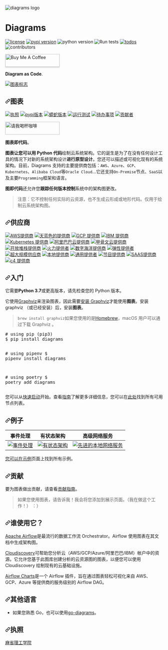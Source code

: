 ![diagrams logo](assets/img/diagrams.png)

# Diagrams

[![license](https://img.shields.io/badge/license-MIT-blue.svg)](/LICENSE)
[![pypi version](https://badge.fury.io/py/diagrams.svg)](https://badge.fury.io/py/diagrams)
![python version](https://img.shields.io/badge/python-%3E%3D%203.6-blue?logo=python)
![Run tests](https://github.com/mingrammer/diagrams/workflows/Run%20tests/badge.svg?branch=master)
[![todos](https://badgen.net/https/api.tickgit.com/badgen/github.com/mingrammer/diagrams?label=todos)](https://www.tickgit.com/browse?repo=github.com/mingrammer/diagrams)
![contributors](https://img.shields.io/github/contributors/mingrammer/diagrams)

<a href="https://www.buymeacoffee.com/mingrammer" target="_blank"><img src="https://www.buymeacoffee.com/assets/img/custom_images/orange_img.png" alt="Buy Me A Coffee" style="height: 41px !important;width: 174px !important;box-shadow: 0px 3px 2px 0px rgba(190, 190, 190, 0.5) !important;" ></a>

**Diagram as Code**.

<div class="Box-sc-g0xbh4-0 bJMeLZ js-snippet-clipboard-copy-unpositioned" data-hpc="true"><article class="markdown-body entry-content container-lg" itemprop="text"><p dir="auto"><a target="_blank" rel="noopener noreferrer" href="/mingrammer/diagrams/blob/master/assets/img/diagrams.png"><img src="/mingrammer/diagrams/raw/master/assets/img/diagrams.png" alt="图表标志" style="max-width: 100%;"></a></p>
<h1 tabindex="-1" dir="auto"><a id="user-content-diagrams" class="anchor" aria-hidden="true" tabindex="-1" href="#diagrams"><svg class="octicon octicon-link" viewBox="0 0 16 16" version="1.1" width="16" height="16" aria-hidden="true"><path d="m7.775 3.275 1.25-1.25a3.5 3.5 0 1 1 4.95 4.95l-2.5 2.5a3.5 3.5 0 0 1-4.95 0 .751.751 0 0 1 .018-1.042.751.751 0 0 1 1.042-.018 1.998 1.998 0 0 0 2.83 0l2.5-2.5a2.002 2.002 0 0 0-2.83-2.83l-1.25 1.25a.751.751 0 0 1-1.042-.018.751.751 0 0 1-.018-1.042Zm-4.69 9.64a1.998 1.998 0 0 0 2.83 0l1.25-1.25a.751.751 0 0 1 1.042.018.751.751 0 0 1 .018 1.042l-1.25 1.25a3.5 3.5 0 1 1-4.95-4.95l2.5-2.5a3.5 3.5 0 0 1 4.95 0 .751.751 0 0 1-.018 1.042.751.751 0 0 1-1.042.018 1.998 1.998 0 0 0-2.83 0l-2.5 2.5a1.998 1.998 0 0 0 0 2.83Z"></path></svg></a><font style="vertical-align: inherit;"><font style="vertical-align: inherit;">图表</font></font></h1>
<p dir="auto"><a href="/mingrammer/diagrams/blob/master/LICENSE"><img src="https://camo.githubusercontent.com/2bb6ac78e5a9f4f688a6a066cc71b62012101802fcdb478e6e4c6b6ec75dc694/68747470733a2f2f696d672e736869656c64732e696f2f62616467652f6c6963656e73652d4d49542d626c75652e737667" alt="执照" data-canonical-src="https://img.shields.io/badge/license-MIT-blue.svg" style="max-width: 100%;"></a>
<a href="https://badge.fury.io/py/diagrams" rel="nofollow"><img src="https://camo.githubusercontent.com/577c0a636fb58cdcc0bbf14cff9b1b584cc19ec7d075980e398906f05d8abb83/68747470733a2f2f62616467652e667572792e696f2f70792f6469616772616d732e737667" alt="pypi版本" data-canonical-src="https://badge.fury.io/py/diagrams.svg" style="max-width: 100%;"></a>
<a target="_blank" rel="noopener noreferrer nofollow" href="https://camo.githubusercontent.com/92a91d7df568c6a75e12141bcdbdda4e1b2ce3cae4c27fec9dc50ad4f8f40cec/68747470733a2f2f696d672e736869656c64732e696f2f62616467652f707974686f6e2d253345253344253230332e362d626c75653f6c6f676f3d707974686f6e"><img src="https://camo.githubusercontent.com/92a91d7df568c6a75e12141bcdbdda4e1b2ce3cae4c27fec9dc50ad4f8f40cec/68747470733a2f2f696d672e736869656c64732e696f2f62616467652f707974686f6e2d253345253344253230332e362d626c75653f6c6f676f3d707974686f6e" alt="蟒蛇版本" data-canonical-src="https://img.shields.io/badge/python-%3E%3D%203.6-blue?logo=python" style="max-width: 100%;"></a>
<a target="_blank" rel="noopener noreferrer" href="https://github.com/mingrammer/diagrams/workflows/Run%20tests/badge.svg?branch=master"><img src="https://github.com/mingrammer/diagrams/workflows/Run%20tests/badge.svg?branch=master" alt="运行测试" style="max-width: 100%;"></a>
<a href="https://www.tickgit.com/browse?repo=github.com/mingrammer/diagrams" rel="nofollow"><img src="https://camo.githubusercontent.com/05682344ca123fd8ec217d2ed0eea4603a74bfd7ad40f61026010ea8499e1f35/68747470733a2f2f62616467656e2e6e65742f68747470732f6170692e7469636b6769742e636f6d2f62616467656e2f6769746875622e636f6d2f6d696e6772616d6d65722f6469616772616d733f6c6162656c3d746f646f73" alt="待办事项" data-canonical-src="https://badgen.net/https/api.tickgit.com/badgen/github.com/mingrammer/diagrams?label=todos" style="max-width: 100%;"></a>
<a target="_blank" rel="noopener noreferrer nofollow" href="https://camo.githubusercontent.com/03eb89740cad66a49fbc3d403d8c709057f2062f33a0cca775632b6de20f9b12/68747470733a2f2f696d672e736869656c64732e696f2f6769746875622f636f6e7472696275746f72732f6d696e6772616d6d65722f6469616772616d73"><img src="https://camo.githubusercontent.com/03eb89740cad66a49fbc3d403d8c709057f2062f33a0cca775632b6de20f9b12/68747470733a2f2f696d672e736869656c64732e696f2f6769746875622f636f6e7472696275746f72732f6d696e6772616d6d65722f6469616772616d73" alt="贡献者" data-canonical-src="https://img.shields.io/github/contributors/mingrammer/diagrams" style="max-width: 100%;"></a></p>
<p dir="auto"><a href="https://www.buymeacoffee.com/mingrammer" rel="nofollow"><img src="https://camo.githubusercontent.com/12f516d86d600c89a6abd2326256045c27325ad7c8532c0d36772965a4923be0/68747470733a2f2f7777772e6275796d6561636f666665652e636f6d2f6173736574732f696d672f637573746f6d5f696d616765732f6f72616e67655f696d672e706e67" alt="请我喝杯咖啡" style="height: 41px; width: 174px; max-width: 100%;" data-canonical-src="https://www.buymeacoffee.com/assets/img/custom_images/orange_img.png"></a></p>
<p dir="auto"><strong><font style="vertical-align: inherit;"><font style="vertical-align: inherit;">图表即代码</font></font></strong><font style="vertical-align: inherit;"><font style="vertical-align: inherit;">。</font></font></p>
<p dir="auto"><font style="vertical-align: inherit;"></font><strong><font style="vertical-align: inherit;"><font style="vertical-align: inherit;">图表让您可以用 Python 代码</font></font></strong><font style="vertical-align: inherit;"><font style="vertical-align: inherit;">绘制云系统架构</font><font style="vertical-align: inherit;">。</font><font style="vertical-align: inherit;">它的诞生是为了在没有任何设计工具的情况下对新的系统架构设计</font></font><strong><font style="vertical-align: inherit;"><font style="vertical-align: inherit;">进行原型设计</font></font></strong><font style="vertical-align: inherit;"><font style="vertical-align: inherit;">。</font><font style="vertical-align: inherit;">您还可以描述或可视化现有的系统架构。</font><font style="vertical-align: inherit;">目前，Diagrams 支持的主要提供商包括：</font></font><code>AWS</code><font style="vertical-align: inherit;"><font style="vertical-align: inherit;">、</font></font><code>Azure</code><font style="vertical-align: inherit;"><font style="vertical-align: inherit;">、</font></font><code>GCP</code><font style="vertical-align: inherit;"><font style="vertical-align: inherit;">、</font></font><code>Kubernetes</code><font style="vertical-align: inherit;"><font style="vertical-align: inherit;">、</font></font><code>Alibaba Cloud</code><font style="vertical-align: inherit;"><font style="vertical-align: inherit;">等</font></font><code>Oracle Cloud</code><font style="vertical-align: inherit;"><font style="vertical-align: inherit;">...它还支持</font></font><code>On-Premise</code><font style="vertical-align: inherit;"><font style="vertical-align: inherit;">节点、</font></font><code>SaaS</code><font style="vertical-align: inherit;"><font style="vertical-align: inherit;">以及主要</font></font><code>Programming</code><font style="vertical-align: inherit;"><font style="vertical-align: inherit;">框架和语言。</font></font></p>
<p dir="auto"><strong><font style="vertical-align: inherit;"><font style="vertical-align: inherit;">图即代码</font></font></strong><font style="vertical-align: inherit;"><font style="vertical-align: inherit;">还允许您</font></font><strong><font style="vertical-align: inherit;"><font style="vertical-align: inherit;">跟踪任何</font></font></strong><font style="vertical-align: inherit;"></font><strong><font style="vertical-align: inherit;"><font style="vertical-align: inherit;">版本控制</font></font></strong><font style="vertical-align: inherit;"><font style="vertical-align: inherit;">系统中的架构图更改</font><font style="vertical-align: inherit;">。</font></font></p>
<blockquote>
<p dir="auto"><font style="vertical-align: inherit;"><font style="vertical-align: inherit;">注意：它不控制任何实际的云资源，也不生成云形成或地形代码。</font><font style="vertical-align: inherit;">仅用于绘制云系统架构图。</font></font></p>
</blockquote>
<h2 tabindex="-1" dir="auto"><a id="user-content-providers" class="anchor" aria-hidden="true" tabindex="-1" href="#providers"><svg class="octicon octicon-link" viewBox="0 0 16 16" version="1.1" width="16" height="16" aria-hidden="true"><path d="m7.775 3.275 1.25-1.25a3.5 3.5 0 1 1 4.95 4.95l-2.5 2.5a3.5 3.5 0 0 1-4.95 0 .751.751 0 0 1 .018-1.042.751.751 0 0 1 1.042-.018 1.998 1.998 0 0 0 2.83 0l2.5-2.5a2.002 2.002 0 0 0-2.83-2.83l-1.25 1.25a.751.751 0 0 1-1.042-.018.751.751 0 0 1-.018-1.042Zm-4.69 9.64a1.998 1.998 0 0 0 2.83 0l1.25-1.25a.751.751 0 0 1 1.042.018.751.751 0 0 1 .018 1.042l-1.25 1.25a3.5 3.5 0 1 1-4.95-4.95l2.5-2.5a3.5 3.5 0 0 1 4.95 0 .751.751 0 0 1-.018 1.042.751.751 0 0 1-1.042.018 1.998 1.998 0 0 0-2.83 0l-2.5 2.5a1.998 1.998 0 0 0 0 2.83Z"></path></svg></a><font style="vertical-align: inherit;"><font style="vertical-align: inherit;">供应商</font></font></h2>
<p dir="auto"><a target="_blank" rel="noopener noreferrer nofollow" href="https://camo.githubusercontent.com/f24e84a32276be2d8f8a7f66daae6b7d86d18af28c2b700c68284cd82bc10f19/68747470733a2f2f696d672e736869656c64732e696f2f62616467652f4157532d6f72616e67653f6c6f676f3d616d617a6f6e2d61777326636f6c6f723d666639393030"><img src="https://camo.githubusercontent.com/f24e84a32276be2d8f8a7f66daae6b7d86d18af28c2b700c68284cd82bc10f19/68747470733a2f2f696d672e736869656c64732e696f2f62616467652f4157532d6f72616e67653f6c6f676f3d616d617a6f6e2d61777326636f6c6f723d666639393030" alt="AWS提供商" data-canonical-src="https://img.shields.io/badge/AWS-orange?logo=amazon-aws&amp;color=ff9900" style="max-width: 100%;"></a>
<a target="_blank" rel="noopener noreferrer nofollow" href="https://camo.githubusercontent.com/66470866b8e05036c5a453b662b9c28a02d55d464cb3027540d83f58f34bdd60/68747470733a2f2f696d672e736869656c64732e696f2f62616467652f417a7572652d6f72616e67653f6c6f676f3d6d6963726f736f66742d617a75726526636f6c6f723d303038396436"><img src="https://camo.githubusercontent.com/66470866b8e05036c5a453b662b9c28a02d55d464cb3027540d83f58f34bdd60/68747470733a2f2f696d672e736869656c64732e696f2f62616467652f417a7572652d6f72616e67653f6c6f676f3d6d6963726f736f66742d617a75726526636f6c6f723d303038396436" alt="天蓝色的提供商" data-canonical-src="https://img.shields.io/badge/Azure-orange?logo=microsoft-azure&amp;color=0089d6" style="max-width: 100%;"></a>
<a target="_blank" rel="noopener noreferrer nofollow" href="https://camo.githubusercontent.com/c102272c99abe8590bb8a6d7f8f1335122e5a040c11ff1b7a683c5ac92e121cf/68747470733a2f2f696d672e736869656c64732e696f2f62616467652f4743502d6f72616e67653f6c6f676f3d676f6f676c652d636c6f756426636f6c6f723d343238356634"><img src="https://camo.githubusercontent.com/c102272c99abe8590bb8a6d7f8f1335122e5a040c11ff1b7a683c5ac92e121cf/68747470733a2f2f696d672e736869656c64732e696f2f62616467652f4743502d6f72616e67653f6c6f676f3d676f6f676c652d636c6f756426636f6c6f723d343238356634" alt="GCP 提供商" data-canonical-src="https://img.shields.io/badge/GCP-orange?logo=google-cloud&amp;color=4285f4" style="max-width: 100%;"></a>
<a target="_blank" rel="noopener noreferrer nofollow" href="https://camo.githubusercontent.com/c92f6bc8fe409fac88a85e266c44502580b9ea9c85700fa89cb7d9c0a8a85306/68747470733a2f2f696d672e736869656c64732e696f2f62616467652f49424d2d6f72616e67653f6c6f676f3d69626d26636f6c6f723d303532464144"><img src="https://camo.githubusercontent.com/c92f6bc8fe409fac88a85e266c44502580b9ea9c85700fa89cb7d9c0a8a85306/68747470733a2f2f696d672e736869656c64732e696f2f62616467652f49424d2d6f72616e67653f6c6f676f3d69626d26636f6c6f723d303532464144" alt="IBM 提供商" data-canonical-src="https://img.shields.io/badge/IBM-orange?logo=ibm&amp;color=052FAD" style="max-width: 100%;"></a>
<a target="_blank" rel="noopener noreferrer nofollow" href="https://camo.githubusercontent.com/3a3a1187cb4af1e6a4a5eb4dad11f59f4cf02de43588b01df790bc4246cd9fbc/68747470733a2f2f696d672e736869656c64732e696f2f62616467652f4b756265726e657465732d6f72616e67653f6c6f676f3d6b756265726e6574657326636f6c6f723d333236636535"><img src="https://camo.githubusercontent.com/3a3a1187cb4af1e6a4a5eb4dad11f59f4cf02de43588b01df790bc4246cd9fbc/68747470733a2f2f696d672e736869656c64732e696f2f62616467652f4b756265726e657465732d6f72616e67653f6c6f676f3d6b756265726e6574657326636f6c6f723d333236636535" alt="Kubernetes 提供商" data-canonical-src="https://img.shields.io/badge/Kubernetes-orange?logo=kubernetes&amp;color=326ce5" style="max-width: 100%;"></a>
<a target="_blank" rel="noopener noreferrer nofollow" href="https://camo.githubusercontent.com/c66dd0c55cfda84fa3a809de79feaba606e9bc4326667608c08d900b7a4b3f5b/68747470733a2f2f696d672e736869656c64732e696f2f62616467652f416c6962616261436c6f75642d6f72616e67653f6c6f676f3d616c69626162612d636c6f756426636f6c6f723d666636613030"><img src="https://camo.githubusercontent.com/c66dd0c55cfda84fa3a809de79feaba606e9bc4326667608c08d900b7a4b3f5b/68747470733a2f2f696d672e736869656c64732e696f2f62616467652f416c6962616261436c6f75642d6f72616e67653f6c6f676f3d616c69626162612d636c6f756426636f6c6f723d666636613030" alt="阿里巴巴云提供商" data-canonical-src="https://img.shields.io/badge/AlibabaCloud-orange?logo=alibaba-cloud&amp;color=ff6a00" style="max-width: 100%;"></a>
<a target="_blank" rel="noopener noreferrer nofollow" href="https://camo.githubusercontent.com/3977c046d40c00e3186c7deb6f0172d71961824fdca3b8b558c9a0b42d8adb26/68747470733a2f2f696d672e736869656c64732e696f2f62616467652f4f7261636c65436c6f75642d6f72616e67653f6c6f676f3d6f7261636c6526636f6c6f723d663830303030"><img src="https://camo.githubusercontent.com/3977c046d40c00e3186c7deb6f0172d71961824fdca3b8b558c9a0b42d8adb26/68747470733a2f2f696d672e736869656c64732e696f2f62616467652f4f7261636c65436c6f75642d6f72616e67653f6c6f676f3d6f7261636c6526636f6c6f723d663830303030" alt="甲骨文云提供商" data-canonical-src="https://img.shields.io/badge/OracleCloud-orange?logo=oracle&amp;color=f80000" style="max-width: 100%;"></a>
<a target="_blank" rel="noopener noreferrer nofollow" href="https://camo.githubusercontent.com/2289b16842832519589ab86804f07590cde4991928531e0dc7c883941ba25b92/68747470733a2f2f696d672e736869656c64732e696f2f62616467652f4f70656e537461636b2d6f72616e67653f6c6f676f3d6f70656e737461636b26636f6c6f723d646131613332"><img src="https://camo.githubusercontent.com/2289b16842832519589ab86804f07590cde4991928531e0dc7c883941ba25b92/68747470733a2f2f696d672e736869656c64732e696f2f62616467652f4f70656e537461636b2d6f72616e67653f6c6f676f3d6f70656e737461636b26636f6c6f723d646131613332" alt="开放堆栈提供商" data-canonical-src="https://img.shields.io/badge/OpenStack-orange?logo=openstack&amp;color=da1a32" style="max-width: 100%;"></a>
<a target="_blank" rel="noopener noreferrer nofollow" href="https://camo.githubusercontent.com/83279f1bf68feeac9448a6e07d162f9bc34b1172ffc9c8ed1bc57dc64f0a5ad3/68747470733a2f2f696d672e736869656c64732e696f2f62616467652f46697265626173652d6f72616e67653f6c6f676f3d666972656261736526636f6c6f723d464643413238"><img src="https://camo.githubusercontent.com/83279f1bf68feeac9448a6e07d162f9bc34b1172ffc9c8ed1bc57dc64f0a5ad3/68747470733a2f2f696d672e736869656c64732e696f2f62616467652f46697265626173652d6f72616e67653f6c6f676f3d666972656261736526636f6c6f723d464643413238" alt="火力提供者" data-canonical-src="https://img.shields.io/badge/Firebase-orange?logo=firebase&amp;color=FFCA28" style="max-width: 100%;"></a>
<a target="_blank" rel="noopener noreferrer nofollow" href="https://camo.githubusercontent.com/b20781ba32430167df0b7f4cc684b892b25119233167158c4f65ca8fb25def40/68747470733a2f2f696d672e736869656c64732e696f2f62616467652f4469676974616c4f6365616e2d3030383066663f6c6f676f3d6469676974616c6f6365616e26636f6c6f723d303038306666"><img src="https://camo.githubusercontent.com/b20781ba32430167df0b7f4cc684b892b25119233167158c4f65ca8fb25def40/68747470733a2f2f696d672e736869656c64732e696f2f62616467652f4469676974616c4f6365616e2d3030383066663f6c6f676f3d6469676974616c6f6365616e26636f6c6f723d303038306666" alt="数字海洋提供商" data-canonical-src="https://img.shields.io/badge/DigitalOcean-0080ff?logo=digitalocean&amp;color=0080ff" style="max-width: 100%;"></a>
<a target="_blank" rel="noopener noreferrer nofollow" href="https://camo.githubusercontent.com/42c9d6f219e4781f2736433c2f3cf615f106d372b4e2b83dfdbc605906478099/68747470733a2f2f696d672e736869656c64732e696f2f62616467652f456c61737469632d6f72616e67653f6c6f676f3d656c617374696326636f6c6f723d303035353731"><img src="https://camo.githubusercontent.com/42c9d6f219e4781f2736433c2f3cf615f106d372b4e2b83dfdbc605906478099/68747470733a2f2f696d672e736869656c64732e696f2f62616467652f456c61737469632d6f72616e67653f6c6f676f3d656c617374696326636f6c6f723d303035353731" alt="弹性提供者" data-canonical-src="https://img.shields.io/badge/Elastic-orange?logo=elastic&amp;color=005571" style="max-width: 100%;"></a>
<a target="_blank" rel="noopener noreferrer nofollow" href="https://camo.githubusercontent.com/adb2135cedcdf7cdee1d2463a0d65db5298bffd57371b3f0e7df89d7d2fe8828/68747470733a2f2f696d672e736869656c64732e696f2f62616467652f4f75745363616c652d6f72616e67653f636f6c6f723d356638376266"><img src="https://camo.githubusercontent.com/adb2135cedcdf7cdee1d2463a0d65db5298bffd57371b3f0e7df89d7d2fe8828/68747470733a2f2f696d672e736869656c64732e696f2f62616467652f4f75745363616c652d6f72616e67653f636f6c6f723d356638376266" alt="超大规模供应商" data-canonical-src="https://img.shields.io/badge/OutScale-orange?color=5f87bf" style="max-width: 100%;"></a>
<a target="_blank" rel="noopener noreferrer nofollow" href="https://camo.githubusercontent.com/a8b9f0ed42caea2729865021e42737f96c9084d69a5bbf167c36a081d0f7aeb9/68747470733a2f2f696d672e736869656c64732e696f2f62616467652f4f6e5072656d6973652d6f72616e67653f636f6c6f723d356638376266"><img src="https://camo.githubusercontent.com/a8b9f0ed42caea2729865021e42737f96c9084d69a5bbf167c36a081d0f7aeb9/68747470733a2f2f696d672e736869656c64732e696f2f62616467652f4f6e5072656d6973652d6f72616e67653f636f6c6f723d356638376266" alt="本地提供商" data-canonical-src="https://img.shields.io/badge/OnPremise-orange?color=5f87bf" style="max-width: 100%;"></a>
<a target="_blank" rel="noopener noreferrer nofollow" href="https://camo.githubusercontent.com/653c39c3cf20f972eac6bb716370c60cc9b33e0ef1b3cf83981faf67831b2f40/68747470733a2f2f696d672e736869656c64732e696f2f62616467652f47656e657269632d6f72616e67653f636f6c6f723d356638376266"><img src="https://camo.githubusercontent.com/653c39c3cf20f972eac6bb716370c60cc9b33e0ef1b3cf83981faf67831b2f40/68747470733a2f2f696d672e736869656c64732e696f2f62616467652f47656e657269632d6f72616e67653f636f6c6f723d356638376266" alt="通用提供者" data-canonical-src="https://img.shields.io/badge/Generic-orange?color=5f87bf" style="max-width: 100%;"></a>
<a target="_blank" rel="noopener noreferrer nofollow" href="https://camo.githubusercontent.com/2c50ef3ac03beb3c569627737701e99cf9c13ee43132af0ee16b7adbce9f54b4/68747470733a2f2f696d672e736869656c64732e696f2f62616467652f50726f6772616d6d696e672d6f72616e67653f636f6c6f723d356638376266"><img src="https://camo.githubusercontent.com/2c50ef3ac03beb3c569627737701e99cf9c13ee43132af0ee16b7adbce9f54b4/68747470733a2f2f696d672e736869656c64732e696f2f62616467652f50726f6772616d6d696e672d6f72616e67653f636f6c6f723d356638376266" alt="节目提供商" data-canonical-src="https://img.shields.io/badge/Programming-orange?color=5f87bf" style="max-width: 100%;"></a>
<a target="_blank" rel="noopener noreferrer nofollow" href="https://camo.githubusercontent.com/a738dc0dc6a2473c68d906bf8760cae00d6f97729da34c83dc4431198b3d65e0/68747470733a2f2f696d672e736869656c64732e696f2f62616467652f536161532d6f72616e67653f636f6c6f723d356638376266"><img src="https://camo.githubusercontent.com/a738dc0dc6a2473c68d906bf8760cae00d6f97729da34c83dc4431198b3d65e0/68747470733a2f2f696d672e736869656c64732e696f2f62616467652f536161532d6f72616e67653f636f6c6f723d356638376266" alt="SAAS提供商" data-canonical-src="https://img.shields.io/badge/SaaS-orange?color=5f87bf" style="max-width: 100%;"></a>
<a target="_blank" rel="noopener noreferrer nofollow" href="https://camo.githubusercontent.com/d9d03ca7ea89127dfc56635ce1e049d01a07eaa257382b4278b96ee7ac725adc/68747470733a2f2f696d672e736869656c64732e696f2f62616467652f43342d6f72616e67653f636f6c6f723d356638376266"><img src="https://camo.githubusercontent.com/d9d03ca7ea89127dfc56635ce1e049d01a07eaa257382b4278b96ee7ac725adc/68747470733a2f2f696d672e736869656c64732e696f2f62616467652f43342d6f72616e67653f636f6c6f723d356638376266" alt="c4 提供商" data-canonical-src="https://img.shields.io/badge/C4-orange?color=5f87bf" style="max-width: 100%;"></a></p>
<h2 tabindex="-1" dir="auto"><a id="user-content-getting-started" class="anchor" aria-hidden="true" tabindex="-1" href="#getting-started"><svg class="octicon octicon-link" viewBox="0 0 16 16" version="1.1" width="16" height="16" aria-hidden="true"><path d="m7.775 3.275 1.25-1.25a3.5 3.5 0 1 1 4.95 4.95l-2.5 2.5a3.5 3.5 0 0 1-4.95 0 .751.751 0 0 1 .018-1.042.751.751 0 0 1 1.042-.018 1.998 1.998 0 0 0 2.83 0l2.5-2.5a2.002 2.002 0 0 0-2.83-2.83l-1.25 1.25a.751.751 0 0 1-1.042-.018.751.751 0 0 1-.018-1.042Zm-4.69 9.64a1.998 1.998 0 0 0 2.83 0l1.25-1.25a.751.751 0 0 1 1.042.018.751.751 0 0 1 .018 1.042l-1.25 1.25a3.5 3.5 0 1 1-4.95-4.95l2.5-2.5a3.5 3.5 0 0 1 4.95 0 .751.751 0 0 1-.018 1.042.751.751 0 0 1-1.042.018 1.998 1.998 0 0 0-2.83 0l-2.5 2.5a1.998 1.998 0 0 0 0 2.83Z"></path></svg></a><font style="vertical-align: inherit;"><font style="vertical-align: inherit;">入门</font></font></h2>
<p dir="auto"><font style="vertical-align: inherit;"><font style="vertical-align: inherit;">它需要</font></font><strong><font style="vertical-align: inherit;"><font style="vertical-align: inherit;">Python 3.7</font></font></strong><font style="vertical-align: inherit;"><font style="vertical-align: inherit;">或更高版本，请先检查您的 Python 版本。</font></font></p>
<p dir="auto"><font style="vertical-align: inherit;"><font style="vertical-align: inherit;">它使用</font></font><a href="https://www.graphviz.org/" rel="nofollow"><font style="vertical-align: inherit;"><font style="vertical-align: inherit;">Graphviz</font></font></a><font style="vertical-align: inherit;"><font style="vertical-align: inherit;">来渲染图表，因此需要</font></font><a href="https://graphviz.gitlab.io/download/" rel="nofollow"><font style="vertical-align: inherit;"><font style="vertical-align: inherit;">安装 Graphviz</font></font></a><font style="vertical-align: inherit;"><font style="vertical-align: inherit;">才能使用</font></font><strong><font style="vertical-align: inherit;"><font style="vertical-align: inherit;">图表</font></font></strong><font style="vertical-align: inherit;"><font style="vertical-align: inherit;">。</font><font style="vertical-align: inherit;">安装 graphviz （或已经安装）后，安装</font></font><strong><font style="vertical-align: inherit;"><font style="vertical-align: inherit;">图表</font></font></strong><font style="vertical-align: inherit;"><font style="vertical-align: inherit;">。</font></font></p>
<blockquote>
<p dir="auto"><font style="vertical-align: inherit;"></font><code>brew install graphviz</code><font style="vertical-align: inherit;"><font style="vertical-align: inherit;">如果您使用的是</font></font><a href="https://brew.sh" rel="nofollow"><font style="vertical-align: inherit;"><font style="vertical-align: inherit;">Homebrew</font></font></a><font style="vertical-align: inherit;"><font style="vertical-align: inherit;">，macOS 用户可以通过下载 Graphviz </font><font style="vertical-align: inherit;">。</font></font></p>
</blockquote>
<div class="highlight highlight-source-shell notranslate position-relative overflow-auto" dir="auto"><pre><span class="pl-c"><span class="pl-c">#</span> using pip (pip3)</span>
$ pip install diagrams

<span class="pl-c"><span class="pl-c">#</span> using pipenv</span>
$ pipenv install diagrams

<span class="pl-c"><span class="pl-c">#</span> using poetry</span>
$ poetry add diagrams</pre><div class="zeroclipboard-container">
    
  </div></div>
<p dir="auto"><font style="vertical-align: inherit;"><font style="vertical-align: inherit;">您可以从</font></font><a href="https://diagrams.mingrammer.com/docs/getting-started/installation#quick-start" rel="nofollow"><font style="vertical-align: inherit;"><font style="vertical-align: inherit;">快速启动</font></font></a><font style="vertical-align: inherit;"><font style="vertical-align: inherit;">开始。</font><font style="vertical-align: inherit;">查看</font></font><a href="https://diagrams.mingrammer.com/docs/guides/diagram" rel="nofollow"><font style="vertical-align: inherit;"><font style="vertical-align: inherit;">指南</font></font></a><font style="vertical-align: inherit;"><font style="vertical-align: inherit;">了解更多详细信息，您可以在</font></font><a href="https://diagrams.mingrammer.com/docs/nodes/aws" rel="nofollow"><font style="vertical-align: inherit;"><font style="vertical-align: inherit;">此处</font></font></a><font style="vertical-align: inherit;"><font style="vertical-align: inherit;">找到所有可用节点列表。</font></font></p>
<h2 tabindex="-1" dir="auto"><a id="user-content-examples" class="anchor" aria-hidden="true" tabindex="-1" href="#examples"><svg class="octicon octicon-link" viewBox="0 0 16 16" version="1.1" width="16" height="16" aria-hidden="true"><path d="m7.775 3.275 1.25-1.25a3.5 3.5 0 1 1 4.95 4.95l-2.5 2.5a3.5 3.5 0 0 1-4.95 0 .751.751 0 0 1 .018-1.042.751.751 0 0 1 1.042-.018 1.998 1.998 0 0 0 2.83 0l2.5-2.5a2.002 2.002 0 0 0-2.83-2.83l-1.25 1.25a.751.751 0 0 1-1.042-.018.751.751 0 0 1-.018-1.042Zm-4.69 9.64a1.998 1.998 0 0 0 2.83 0l1.25-1.25a.751.751 0 0 1 1.042.018.751.751 0 0 1 .018 1.042l-1.25 1.25a3.5 3.5 0 1 1-4.95-4.95l2.5-2.5a3.5 3.5 0 0 1 4.95 0 .751.751 0 0 1-.018 1.042.751.751 0 0 1-1.042.018 1.998 1.998 0 0 0-2.83 0l-2.5 2.5a1.998 1.998 0 0 0 0 2.83Z"></path></svg></a><font style="vertical-align: inherit;"><font style="vertical-align: inherit;">例子</font></font></h2>
<table>
<thead>
<tr>
<th><font style="vertical-align: inherit;"><font style="vertical-align: inherit;">事件处理</font></font></th>
<th><font style="vertical-align: inherit;"><font style="vertical-align: inherit;">有状态架构</font></font></th>
<th><font style="vertical-align: inherit;"><font style="vertical-align: inherit;">高级网络服务</font></font></th>
</tr>
</thead>
<tbody>
<tr>
<td><a target="_blank" rel="noopener noreferrer nofollow" href="https://camo.githubusercontent.com/529a706165887e0a29f8611be243350656383b3d479e0209a0e25ce8612216f5/68747470733a2f2f6469616772616d732e6d696e6772616d6d65722e636f6d2f696d672f6576656e745f70726f63657373696e675f6469616772616d2e706e67"><img src="https://camo.githubusercontent.com/529a706165887e0a29f8611be243350656383b3d479e0209a0e25ce8612216f5/68747470733a2f2f6469616772616d732e6d696e6772616d6d65722e636f6d2f696d672f6576656e745f70726f63657373696e675f6469616772616d2e706e67" alt="事件处理" data-canonical-src="https://diagrams.mingrammer.com/img/event_processing_diagram.png" style="max-width: 100%;"></a></td>
<td><a target="_blank" rel="noopener noreferrer nofollow" href="https://camo.githubusercontent.com/4cb2a52967a0bf8edb84a8ff032b70c538ac5c2e94052472083fb0eea6ac3cbd/68747470733a2f2f6469616772616d732e6d696e6772616d6d65722e636f6d2f696d672f737461746566756c5f6172636869746563747572655f6469616772616d2e706e67"><img src="https://camo.githubusercontent.com/4cb2a52967a0bf8edb84a8ff032b70c538ac5c2e94052472083fb0eea6ac3cbd/68747470733a2f2f6469616772616d732e6d696e6772616d6d65722e636f6d2f696d672f737461746566756c5f6172636869746563747572655f6469616772616d2e706e67" alt="有状态架构" data-canonical-src="https://diagrams.mingrammer.com/img/stateful_architecture_diagram.png" style="max-width: 100%;"></a></td>
<td><a target="_blank" rel="noopener noreferrer nofollow" href="https://camo.githubusercontent.com/4b68508fd999917ee39308f269356f062283893929a4bb3c0b1eadd2636c1d9a/68747470733a2f2f6469616772616d732e6d696e6772616d6d65722e636f6d2f696d672f616476616e6365645f7765625f736572766963655f776974685f6f6e2d7072656d6973652e706e67"><img src="https://camo.githubusercontent.com/4b68508fd999917ee39308f269356f062283893929a4bb3c0b1eadd2636c1d9a/68747470733a2f2f6469616772616d732e6d696e6772616d6d65722e636f6d2f696d672f616476616e6365645f7765625f736572766963655f776974685f6f6e2d7072656d6973652e706e67" alt="先进的本地网络服务" data-canonical-src="https://diagrams.mingrammer.com/img/advanced_web_service_with_on-premise.png" style="max-width: 100%;"></a></td>
</tr>
</tbody>
</table>
<p dir="auto"><font style="vertical-align: inherit;"></font><a href="https://diagrams.mingrammer.com/docs/getting-started/examples" rel="nofollow"><font style="vertical-align: inherit;"><font style="vertical-align: inherit;">您可以在示例</font></font></a><font style="vertical-align: inherit;"><font style="vertical-align: inherit;">页面上找到所有示例</font><font style="vertical-align: inherit;">。</font></font></p>
<h2 tabindex="-1" dir="auto"><a id="user-content-contributing" class="anchor" aria-hidden="true" tabindex="-1" href="#contributing"><svg class="octicon octicon-link" viewBox="0 0 16 16" version="1.1" width="16" height="16" aria-hidden="true"><path d="m7.775 3.275 1.25-1.25a3.5 3.5 0 1 1 4.95 4.95l-2.5 2.5a3.5 3.5 0 0 1-4.95 0 .751.751 0 0 1 .018-1.042.751.751 0 0 1 1.042-.018 1.998 1.998 0 0 0 2.83 0l2.5-2.5a2.002 2.002 0 0 0-2.83-2.83l-1.25 1.25a.751.751 0 0 1-1.042-.018.751.751 0 0 1-.018-1.042Zm-4.69 9.64a1.998 1.998 0 0 0 2.83 0l1.25-1.25a.751.751 0 0 1 1.042.018.751.751 0 0 1 .018 1.042l-1.25 1.25a3.5 3.5 0 1 1-4.95-4.95l2.5-2.5a3.5 3.5 0 0 1 4.95 0 .751.751 0 0 1-.018 1.042.751.751 0 0 1-1.042.018 1.998 1.998 0 0 0-2.83 0l-2.5 2.5a1.998 1.998 0 0 0 0 2.83Z"></path></svg></a><font style="vertical-align: inherit;"><font style="vertical-align: inherit;">贡献</font></font></h2>
<p dir="auto"><font style="vertical-align: inherit;"><font style="vertical-align: inherit;">要为图表做出贡献，请查看</font></font><a href="/mingrammer/diagrams/blob/master/CONTRIBUTING.md"><font style="vertical-align: inherit;"><font style="vertical-align: inherit;">贡献指南</font></font></a><font style="vertical-align: inherit;"><font style="vertical-align: inherit;">。</font></font></p>
<blockquote>
<p dir="auto"><font style="vertical-align: inherit;"><font style="vertical-align: inherit;">如果您使用图表，请告诉我！</font><font style="vertical-align: inherit;">我会将您添加到展示页面。</font><font style="vertical-align: inherit;">（我在做这个工作！） ：）</font></font></p>
</blockquote>
<h2 tabindex="-1" dir="auto"><a id="user-content-who-uses-it" class="anchor" aria-hidden="true" tabindex="-1" href="#who-uses-it"><svg class="octicon octicon-link" viewBox="0 0 16 16" version="1.1" width="16" height="16" aria-hidden="true"><path d="m7.775 3.275 1.25-1.25a3.5 3.5 0 1 1 4.95 4.95l-2.5 2.5a3.5 3.5 0 0 1-4.95 0 .751.751 0 0 1 .018-1.042.751.751 0 0 1 1.042-.018 1.998 1.998 0 0 0 2.83 0l2.5-2.5a2.002 2.002 0 0 0-2.83-2.83l-1.25 1.25a.751.751 0 0 1-1.042-.018.751.751 0 0 1-.018-1.042Zm-4.69 9.64a1.998 1.998 0 0 0 2.83 0l1.25-1.25a.751.751 0 0 1 1.042.018.751.751 0 0 1 .018 1.042l-1.25 1.25a3.5 3.5 0 1 1-4.95-4.95l2.5-2.5a3.5 3.5 0 0 1 4.95 0 .751.751 0 0 1-.018 1.042.751.751 0 0 1-1.042.018 1.998 1.998 0 0 0-2.83 0l-2.5 2.5a1.998 1.998 0 0 0 0 2.83Z"></path></svg></a><font style="vertical-align: inherit;"><font style="vertical-align: inherit;">谁使用它？</font></font></h2>
<p dir="auto"><a href="https://github.com/apache/airflow"><font style="vertical-align: inherit;"><font style="vertical-align: inherit;">Apache Airflow</font></font></a><font style="vertical-align: inherit;"><font style="vertical-align: inherit;">是最流行的数据工作流 Orchestrator。</font><font style="vertical-align: inherit;">Airflow 使用图表在其文档中生成架构图。</font></font></p>
<p dir="auto"><a href="https://github.com/Cloud-Architects/cloudiscovery"><font style="vertical-align: inherit;"><font style="vertical-align: inherit;">Cloudiscovery</font></font></a><font style="vertical-align: inherit;"><font style="vertical-align: inherit;">可帮助您分析云（AWS/GCP/Azure/阿里巴巴/IBM）帐户中的资源。</font><font style="vertical-align: inherit;">它允许您基于此图库创建分析的云资源图的图表，以便您可以使用 Cloudiscovery 绘制现有的云基础设施。</font></font></p>
<p dir="auto"><a href="https://github.com/feluelle/airflow-diagrams"><font style="vertical-align: inherit;"><font style="vertical-align: inherit;">Airflow Charts</font></font></a><font style="vertical-align: inherit;"><font style="vertical-align: inherit;">是一个 Airflow 插件，旨在通过图表轻松可视化来自 AWS、GCP、Azure 等提供商的服务级别的 Airflow DAG。</font></font></p>
<h2 tabindex="-1" dir="auto"><a id="user-content-other-languages" class="anchor" aria-hidden="true" tabindex="-1" href="#other-languages"><svg class="octicon octicon-link" viewBox="0 0 16 16" version="1.1" width="16" height="16" aria-hidden="true"><path d="m7.775 3.275 1.25-1.25a3.5 3.5 0 1 1 4.95 4.95l-2.5 2.5a3.5 3.5 0 0 1-4.95 0 .751.751 0 0 1 .018-1.042.751.751 0 0 1 1.042-.018 1.998 1.998 0 0 0 2.83 0l2.5-2.5a2.002 2.002 0 0 0-2.83-2.83l-1.25 1.25a.751.751 0 0 1-1.042-.018.751.751 0 0 1-.018-1.042Zm-4.69 9.64a1.998 1.998 0 0 0 2.83 0l1.25-1.25a.751.751 0 0 1 1.042.018.751.751 0 0 1 .018 1.042l-1.25 1.25a3.5 3.5 0 1 1-4.95-4.95l2.5-2.5a3.5 3.5 0 0 1 4.95 0 .751.751 0 0 1-.018 1.042.751.751 0 0 1-1.042.018 1.998 1.998 0 0 0-2.83 0l-2.5 2.5a1.998 1.998 0 0 0 0 2.83Z"></path></svg></a><font style="vertical-align: inherit;"><font style="vertical-align: inherit;">其他语言</font></font></h2>
<ul dir="auto">
<li><font style="vertical-align: inherit;"><font style="vertical-align: inherit;">如果您熟悉 Go，也可以使用</font></font><a href="https://github.com/blushft/go-diagrams"><font style="vertical-align: inherit;"><font style="vertical-align: inherit;">go-diagrams</font></font></a><font style="vertical-align: inherit;"><font style="vertical-align: inherit;">。</font></font></li>
</ul>
<h2 tabindex="-1" dir="auto"><a id="user-content-license" class="anchor" aria-hidden="true" tabindex="-1" href="#license"><svg class="octicon octicon-link" viewBox="0 0 16 16" version="1.1" width="16" height="16" aria-hidden="true"><path d="m7.775 3.275 1.25-1.25a3.5 3.5 0 1 1 4.95 4.95l-2.5 2.5a3.5 3.5 0 0 1-4.95 0 .751.751 0 0 1 .018-1.042.751.751 0 0 1 1.042-.018 1.998 1.998 0 0 0 2.83 0l2.5-2.5a2.002 2.002 0 0 0-2.83-2.83l-1.25 1.25a.751.751 0 0 1-1.042-.018.751.751 0 0 1-.018-1.042Zm-4.69 9.64a1.998 1.998 0 0 0 2.83 0l1.25-1.25a.751.751 0 0 1 1.042.018.751.751 0 0 1 .018 1.042l-1.25 1.25a3.5 3.5 0 1 1-4.95-4.95l2.5-2.5a3.5 3.5 0 0 1 4.95 0 .751.751 0 0 1-.018 1.042.751.751 0 0 1-1.042.018 1.998 1.998 0 0 0-2.83 0l-2.5 2.5a1.998 1.998 0 0 0 0 2.83Z"></path></svg></a><font style="vertical-align: inherit;"><font style="vertical-align: inherit;">执照</font></font></h2>
<p dir="auto"><a href="/mingrammer/diagrams/blob/master/LICENSE"><font style="vertical-align: inherit;"><font style="vertical-align: inherit;">麻省理工学院</font></font></a></p>
</article></div>
